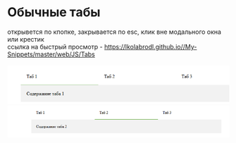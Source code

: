 # Обычные табы

открывется по кпопке, закрывается по esc, клик вне модального окна или крестик
<br>
ссылка на быстрый просмотр -  https://lkolabrodl.github.io//My-Snippets/master/web/JS/Tabs
<br>
<br>
![Alt text](https://raw.githubusercontent.com/lKolabrodl/My-Snippets/master/web/JS/Tabs/Screenshot_2.png)
![Alt text](https://raw.githubusercontent.com/lKolabrodl/My-Snippets/master/web/JS/Tabs/Screenshot_1.png)
